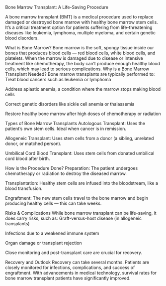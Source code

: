Bone Marrow Transplant: A Life-Saving Procedure

A bone marrow transplant (BMT) is a medical procedure used to replace damaged or destroyed bone marrow with healthy bone marrow stem cells. It’s a critical treatment option for patients suffering from life-threatening diseases like leukemia, lymphoma, multiple myeloma, and certain genetic blood disorders.

 What is Bone Marrow?
Bone marrow is the soft, spongy tissue inside our bones that produces blood cells — red blood cells, white blood cells, and platelets. When the marrow is damaged due to disease or intensive treatment like chemotherapy, the body can’t produce enough healthy blood cells, which may lead to serious complications.
Why is a Bone Marrow Transplant Needed?
Bone marrow transplants are typically performed to:
Treat blood cancers such as leukemia or lymphoma


Address aplastic anemia, a condition where the marrow stops making blood cells


Correct genetic disorders like sickle cell anemia or thalassemia


Restore healthy bone marrow after high doses of chemotherapy or radiation



Types of Bone Marrow Transplants
Autologous Transplant: Uses the patient’s own stem cells. Ideal when cancer is in remission.


Allogeneic Transplant: Uses stem cells from a donor (a sibling, unrelated donor, or matched person).


Umbilical Cord Blood Transplant: Uses stem cells from donated umbilical cord blood after birth.


 How is the Procedure Done?
Preparation: The patient undergoes chemotherapy or radiation to destroy the diseased marrow.


Transplantation: Healthy stem cells are infused into the bloodstream, like a blood transfusion.


Engraftment: The new stem cells travel to the bone marrow and begin producing healthy cells — this can take weeks.



 Risks & Complications
While bone marrow transplant can be life-saving, it does carry risks, such as:
Graft-versus-host disease (in allogeneic transplants)


Infections due to a weakened immune system


Organ damage or transplant rejection


Close monitoring and post-transplant care are crucial for recovery.

 Recovery and Outlook
Recovery can take several months. Patients are closely monitored for infections, complications, and success of engraftment. With advancements in medical technology, survival rates for bone marrow transplant patients have significantly improved.
